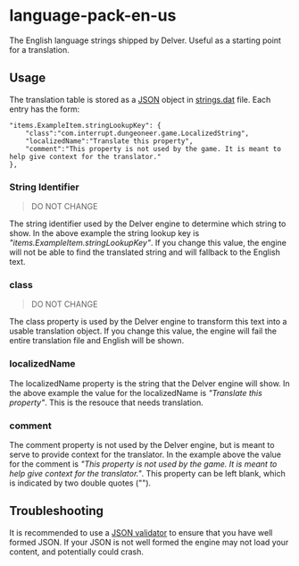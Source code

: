 # language-pack-en-us
The English language strings shipped by Delver. Useful as a starting point for a translation.

## Usage
The translation table is stored as a [JSON](http://en.wikipedia.org/wiki/JSON) object in [strings.dat](../data/strings.dat) file. Each entry has the form:

```
"items.ExampleItem.stringLookupKey": {
    "class":"com.interrupt.dungeoneer.game.LocalizedString",
    "localizedName":"Translate this property",
    "comment":"This property is not used by the game. It is meant to help give context for the translator."
},
```

### String Identifier
> DO NOT CHANGE  

The string identifier used by the Delver engine to determine which string to show. In the above example the string lookup key is _"items.ExampleItem.stringLookupKey"_.  If you change this value, the engine will not be able to find the translated string and will fallback to the English text.

### class
> DO NOT CHANGE  

The class property is used by the Delver engine to transform this text into a usable translation object. If you change this value, the engine will fail the entire translation file and English will be shown.

### localizedName
The localizedName property is the string that the Delver engine will show. In the above example the value for the localizedName is _"Translate this property"_. This is the resouce that needs translation.

### comment
The comment property is not used by the Delver engine, but is meant to serve to provide context for the translator. In the example above the value for the comment is _"This property is not used by the game. It is meant to help give context for the translator."_. This property can be left blank, which is indicated by two double quotes ("").

## Troubleshooting
It is recommended to use a [JSON validator](http://www.google.com/#q=json+validator) to ensure that you have well formed JSON. If your JSON is not well formed the engine may not load your content, and potentially could crash.